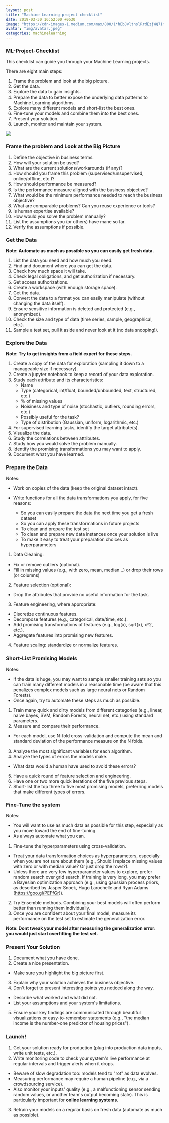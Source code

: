 ```yaml
---
layout: post
title: "Machine Learning project checklist"
date: 2019-03-30 16:52:00 +0530
image: "https://cdn-images-1.medium.com/max/800/1*hEbJvltnslRrdEzjWQ7Img.jpeg"
avatar: "img/avatar.jpeg"
categories: machinelearning
---
```


### ML-Project-Checklist

This checklist can guide you through your Machine Learning projects.

There are eight main steps:

1. Frame the problem and look at the big picture.
2. Get the data.
3. Explore the data to gain insights.
4. Prepare the data to better expose the underlying data patterns to Machine Learning algorithms.
5. Explore many different models and short-list the best ones.
6. Fine-tune your models and combine them into the best ones.
7. Present your solution.
8. Launch, monitor and maintain your system.

![](/assets/images/checklist.jpg)

### Frame the problem and Look at the Big Picture

1. Define the objective in business terms.
2. How will your solution be used?
3. What are the current solutions/workarounds (if any)?
4. How should you frame this problem (supervised/unsupervised, online/offline, etc.)?
5. How should performance be measured?
6. Is the performance measure aligned with the business objective?
7. What would be the minimum performance needed to reach the business objective?
8. What are comparable problems? Can you reuse experience or tools?
9. Is human expertise available?
10. How would you solve the problem manually?
11. List the assumptions you (or others) have mane so far.
12. Verify the assumptions if possible.

### Get the Data

**Note: Automate as much as possible so you can easily get fresh data.**

1. List the data you need and how much you need.
2. Find and document where you can get the data.
3. Check how much space it will take.
4. Check legal obligations, and get authorization if necessary.
5. Get access authorizations.
6. Create a workspace (with enough storage space).
7. Get the data.
8. Convert the data to a format you can easily manipulate (without changing the data itself).
9. Ensure sensitive information is deleted and protected (e.g., anonymized).
10. Check the size and type of data (time series, sample, geographical, etc.).
11. Sample a test set, pull it aside and never look at it (no data snooping!).

### Explore the Data

**Note: Try to get insights from a field expert for these steps.**

1. Create a copy of the data for exploration (sampling it down to a manageable size if necessary).
2. Create a jupyter notebook to keep a record of your data exploration.
3. Study each attribute and its characteristics:
   - Name
   - Type (categorical, int/float, bounded/unbounded, text, structured, etc.)
   - % of missing values
   - Noisiness and type of noise (stochastic, outliers, rounding errors, etc.)
   - Possibly useful for the task?
   - Type of distribution (Gaussian, uniform, logarithmic, etc.)
4. For supervised learning tasks, identify the target attribute(s).
5. Visualize the data.
6. Study the correlations between attributes.
7. Study how you would solve the problem manually.
8. Identify the promising transformations you may want to apply.
9. Document what you have learned.

### Prepare the Data

Notes:

- Work on copies of the data (keep the original dataset intact).
- Write functions for all the data transformations you apply, for five reasons:

  - So you can easily prepare the data the next time you get a fresh dataset
  - So you can apply these transformations in future projects
  - To clean and prepare the test set
  - To clean and prepare new data instances once your solution is live
  - To make it easy to treat your preparation choices as hyperparameters

1. Data Cleaning:

- Fix or remove outliers (optional).
- Fill in missing values (e.g., with zero, mean, median...) or drop their rows (or columns)

2. Feature selection (optional):

- Drop the attributes that provide no useful information for the task.

3. Feature engineering, where appropriate:

- Discretize continuous features.
- Decompose features (e.g., categorical, date/time, etc.).
- Add promising transformations of features (e.g., log(x), sqrt(x), x^2, etc.).
- Aggregate features into promising new features.

4. Feature scaling: standardize or normalize features.

### Short-List Promising Models

Notes:

- If the data is huge, you may want to sample smaller training sets so you can train many different models in a reasonable time (be aware that this penalizes complex models such as large neural nets or Random Forests).
- Once again, try to automate these steps as much as possible.

1. Train many quick and dirty models from different categories (e.g., linear, naive bayes, SVM, Random Forests, neural net, etc.) using standard parameters.
2. Measure and compare their performance.

- For each model, use N-fold cross-validation and compute the mean and standard deviation of the performance measure on the N folds.

3. Analyze the most significant variables for each algorithm.
4. Analyze the types of errors the models make.

- What data would a human have used to avoid these errors?

5. Have a quick round of feature selection and engineering.
6. Have one or two more quick iterations of the five previous steps.
7. Short-list the top three to five most promising models, preferring models that make different types of errors.

### Fine-Tune the system

Notes:

- You will want to use as much data as possible for this step, especially as you move toward the end of fine-tuning.
- As always automate what you can.

1. Fine-tune the hyperparameters using cross-validation.

- Treat your data transformation choices as hyperparameters, especially when you are not sure about them (e.g., Should I replace missing values with zero or with median value? Or just drop the rows?).
- Unless there are very few hyperparameter values to explore, prefer random search over grid search. If training is very long, you may prefer a Bayesian optimization approach (e.g., using gaussian process priors, as described by Jasper Snoek, Hugo Larochelle and Ryan Adams (https://goo.gl/PEFfGr)).

2. Try Ensemble methods. Combining your best models will often perform better than running them individually.
3. Once you are confident about your final model, measure its performance on the test set to estimate the generalization error.

**Note: Dont tweak your model after measuring the generalization error: you would just start overfitting the test set.**

### Present Your Solution

1. Document what you have done.
2. Create a nice presentation.

- Make sure you highlight the big picture first.

3. Explain why your solution achieves the business objective.
4. Don't forget to present interesting points you noticed along the way.

- Describe what worked and what did not.
- List your assumptions and your system's limitations.

5. Ensure your key findings are communicated through beautiful visualizations or easy-to-remember statements (e.g., "the median income is the number-one predictor of housing prices").

### Launch!

1. Get your solution ready for production (plug into production data inputs, write unit tests, etc.).
2. Write monitoring code to check your system's live performance at regular intervals and trigger alerts when it drops.

- Beware of slow degradation too: models tend to "rot" as data evolves.
- Measuring performance may require a human pipeline (e.g., via a crowdsourcing service).
- Also monitor your inputs' quality (e.g., a malfunctioning sensor sending random values, or another team's output becoming stale). This is particularly important for **online learning systems**.

3. Retrain your models on a regular basis on fresh data (automate as much as possible).
